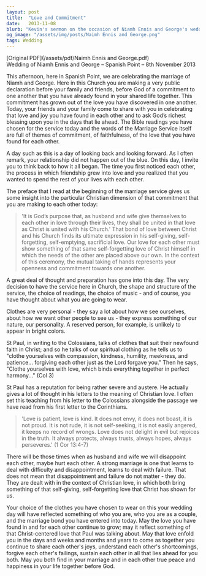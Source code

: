 ```yaml
---
layout: post
title:  "Love and Commitment"
date:   2013-11-08
blurb: "Kevin's sermon on the occasion of Niamh Ennis and George's wedding at Spanish Point emphasizes the Christian understanding of marriage as a public declaration of commitment, akin to Christ's bond with the Church. It reflects on the couple's journey from friendship to love and the importance of selfless love in marriage, drawing from Biblical teachings on love, patience, and forgiveness."
og_image: "/assets/img/posts/Naimh Ennis and George.png"
tags: Wedding
---
```

[Original PDF](/assets/pdf/Naimh Ennis and George.pdf)    
Wedding of Niamh Ennis and George – Spanish Point – 8th November 2013

This afternoon, here in Spanish Point, we are celebrating the marriage of Niamh and George. Here in this Church you are making a very public declaration before your family and friends, before God of a commitment to one another that you have already found in your shared life together. This commitment has grown out of the love you have discovered in one another. Today, your friends and your family come to share with you in celebrating that love and joy you have found in each other and to ask God’s richest blessing upon you in the days that lie ahead. The Bible readings you have chosen for the service today and the words of the Marriage Service itself are full of themes of commitment, of faithfulness, of the love that you have found for each other.

A day such as this is a day of looking back and looking forward. As I often remark, your relationship did not happen out of the blue. On this day, I invite you to think back to how it all began. The time you first noticed each other, the process in which friendship grew into love and you realized that you wanted to spend the rest of your lives with each other.

The preface that I read at the beginning of the marriage service gives us some insight into the particular Christian dimension of that commitment that you are making to each other today:

> 'It is God’s purpose that, as husband and wife give themselves to each other in love through their lives, they shall be united in that love as Christ is united with his Church.' That bond of love between Christ and his Church finds its ultimate expression in his self-giving, self-forgetting, self-emptying, sacrificial love. Our love for each other must show something of that same self-forgetting love of Christ himself in which the needs of the other are placed above our own. In the context of this ceremony, the mutual taking of hands represents your openness and commitment towards one another.

A great deal of thought and preparation has gone into this day. The very decision to have the service here in Church, the shape and structure of the service, the choice of readings, the choice of music - and of course, you have thought about what you are going to wear.

Clothes are very personal - they say a lot about how we see ourselves, about how we want other people to see us - they express something of our nature, our personality. A reserved person, for example, is unlikely to appear in bright colors.

St Paul, in writing to the Colossians, talks of clothes that suit their newfound faith in Christ; and so he talks of our spiritual clothing as he tells us to "clothe yourselves with compassion, kindness, humility, meekness, and patience... forgiving each other just as the Lord forgave you." Then he says, "Clothe yourselves with love, which binds everything together in perfect harmony..." (Col 3)

St Paul has a reputation for being rather severe and austere. He actually gives a lot of thought in his letters to the meaning of Christian love. I often set this teaching from his letter to the Colossians alongside the passage we have read from his first letter to the Corinthians.

> 'Love is patient, love is kind. It does not envy, it does not boast, it is not proud. It is not rude, it is not self-seeking, it is not easily angered, it keeps no record of wrongs. Love does not delight in evil but rejoices in the truth. It always protects, always trusts, always hopes, always perseveres.' (1 Cor 13:4-7)

There will be those times when as husband and wife we will disappoint each other, maybe hurt each other. A strong marriage is one that learns to deal with difficulty and disappointment, learns to deal with failure. That does not mean that disappointment and failure do not matter - they do. They are dealt with in the context of Christian love, in which both bring something of that self-giving, self-forgetting love that Christ has shown for us.

Your choice of the clothes you have chosen to wear on this your wedding day will have reflected something of who you are, who you are as a couple, and the marriage bond you have entered into today. May the love you have found in and for each other continue to grow; may it reflect something of that Christ-centered love that Paul was talking about. May that love enfold you in the days and weeks and months and years to come as together you continue to share each other's joys, understand each other's shortcomings, forgive each other's failings, sustain each other in all that lies ahead for you both. May you both find in your marriage and in each other true peace and happiness in your life together before God.
